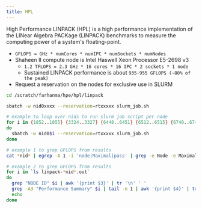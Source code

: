 ```yaml
---
title: HPL
---
```


High Performance LINPACK (HPL) is a high performance implementation of the LINear
Algebra PACKage (LINPACK) benchmarks to measure the computing power of a system's
floating-point.

- `GFLOPS = GHz * numCores * numIPC * numSockets * numNodes`
- Shaheen II compute node is Intel Haswell Xeon Processor E5-2698 v3
    - `1.2 TFLOPS = 2.3 GHz * 16 cores * 16 IPC * 2 sockets * 1 node`
    - Sustained LINPACK performance is about `935-955 GFLOPS (~80% of the peak)`
- Request a reservation on the nodes for exclusive use in SLURM

```sh title="random helpful utility commands"
cd /scratch/farhanma/hpe/hpl/linpack

sbatch -w nid0xxxx --reservation=rtxxxxx slurm_job.sh

# example to loop over nids to run slurm job script per node
for i in {1852..1855} {3324..3327} {6448..6451} {6512..6515} {6740..6743}
do
  sbatch -w nid0$i --reservation=rtxxxxx slurm_job.sh
done

# example 1 to grep GFLOPS from results
cat *nid* | egrep -A 1 -i 'node|Maximal|pass' | grep -e Node -e Maximal -e 55000

# example 2 to grep GFLOPS from results
for i in `ls linpack-*nid*.out`
do
  grep "NODE ID" $i | awk '{print $3}' | tr '\n' ' '
  grep -A3 "Performance Summary" $i | tail -n 1 | awk '{print $4}' | tr '\n' ' '
  echo
done
```
